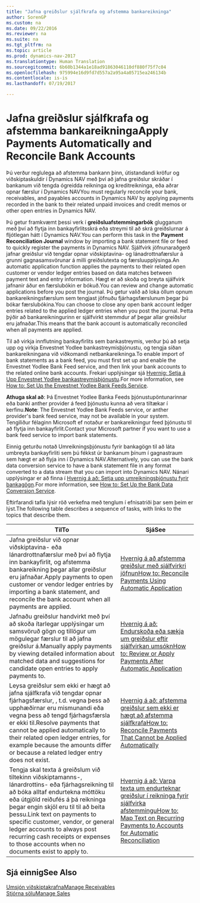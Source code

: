 ```yaml
---
title: "Jafna greiðslur sjálfkrafa og afstemma bankareikninga"
author: SorenGP
ms.custom: na
ms.date: 09/22/2016
ms.reviewer: na
ms.suite: na
ms.tgt_pltfrm: na
ms.topic: article
ms.prod: dynamics-nav-2017
ms.translationtype: Human Translation
ms.sourcegitcommit: 6b60b1344a1e18ad91863046110df880f75f7c04
ms.openlocfilehash: 975994e16d9fd7d557a2a95a4a05715ea246134b
ms.contentlocale: is-is
ms.lasthandoff: 07/19/2017

---
```


# <a name="apply-payments-automatically-and-reconcile-bank-accounts"></a><span data-ttu-id="e8e2e-102">Jafna greiðslur sjálfkrafa og afstemma bankareikninga</span><span class="sxs-lookup"><span data-stu-id="e8e2e-102">Apply Payments Automatically and Reconcile Bank Accounts</span></span>
<span data-ttu-id="e8e2e-103">Þú verður reglulega að afstemma bankann þinn, útistandandi kröfur og viðskiptaskuldir í Dynamics NAV með því að jafna greiðslur skráðar í bankanum við tengda ógreidda reikninga og kreditreikninga, eða aðrar opnar færslur í Dynamics NAV</span><span class="sxs-lookup"><span data-stu-id="e8e2e-103">You must regularly reconcile your bank, receivables, and payables accounts in Dynamics NAV by applying payments recorded in the bank to their related unpaid invoices and credit memos or other open entries in Dynamics NAV.</span></span>

<span data-ttu-id="e8e2e-104">Þú getur framkvæmt þessi verk í **greiðsluafstemmingarbók** glugganum með því að flytja inn bankayfirlitsskrá eða streymi til að skrá greiðslurnar á fljótlegan hátt í Dynamics NAV.</span><span class="sxs-lookup"><span data-stu-id="e8e2e-104">You can perform this task in the **Payment Reconciliation Journal** window by importing a bank statement file or feed to quickly register the payments in Dynamics NAV.</span></span> <span data-ttu-id="e8e2e-105">Sjálfvirk jöfnunaraðgerð jafnar greiðslur við tengdar opnar viðskiptavina- og lánadrottnafærslur á grunni gagnasamsvörunar á milli greiðslutexta og færsluupplýsinga.</span><span class="sxs-lookup"><span data-stu-id="e8e2e-105">An automatic application function applies the payments to their related open customer or vendor ledger entries based on data matches between payment text and entry information.</span></span> <span data-ttu-id="e8e2e-106">Hægt er að skoða og breyta sjálfvirk jafnanir áður en færslubókin er bókuð.</span><span class="sxs-lookup"><span data-stu-id="e8e2e-106">You can review and change automatic applications before you post the journal.</span></span> <span data-ttu-id="e8e2e-107">Þú getur valið að loka öllum opnum bankareikningsfærslum sem tengjast jöfnuðu fjárhagsfærslunum þegar þú bókar færslubókina.</span><span class="sxs-lookup"><span data-stu-id="e8e2e-107">You can choose to close any open bank account ledger entries related to the applied ledger entries when you post the journal.</span></span> <span data-ttu-id="e8e2e-108">Þetta þýðir að bankareikningurinn er sjálfvirkt stemmdur af þegar allar greiðslur eru jafnaðar.</span><span class="sxs-lookup"><span data-stu-id="e8e2e-108">This means that the bank account is automatically reconciled when all payments are applied.</span></span>

<span data-ttu-id="e8e2e-109">Til að virkja innflutning bankayfirlits sem bankastreymis, verður þú að setja upp og virkja Envestnet Yodlee bankastreymisþjónustu, og tengja síðan bankareikningana við viðkomandi netbankareikninga.</span><span class="sxs-lookup"><span data-stu-id="e8e2e-109">To enable import of bank statements as a bank feed, you must first set up and enable the Envestnet Yodlee Bank Feed service, and then link your bank accounts to the related online bank accounts.</span></span> <span data-ttu-id="e8e2e-110">Frekari upplýsingar sjá [Hvernig: Setja á Upp Envestnet Yodlee bankastreymisþjónustu](bank-how-setup-bank-statement-service.md).</span><span class="sxs-lookup"><span data-stu-id="e8e2e-110">For more information, see [How to: Set Up the Envestnet Yodlee Bank Feeds Service](bank-how-setup-bank-statement-service.md).</span></span>

<span data-ttu-id="e8e2e-111">**Athuga skal að**: Þá Envestnet Yodlee Banka Feeds þjónustupöntunarinnar eða banki anther provider á feed þjónustu kunna að vera tiltækar í kerfinu.</span><span class="sxs-lookup"><span data-stu-id="e8e2e-111">**Note**: The Envestnet Yodlee Bank Feeds service, or anther provider's bank feed service, may not be available in your system.</span></span> <span data-ttu-id="e8e2e-112">Tengiliður félaginn Microsoft ef notaður er bankareikningur feed þjónustu til að flytja inn bankayfirlit.</span><span class="sxs-lookup"><span data-stu-id="e8e2e-112">Contact your Microsoft partner if you want to use a bank feed service to import bank statements.</span></span>

<span data-ttu-id="e8e2e-113">Einnig geturðu notað Umreikningsþjónustu fyrir bankagögn til að láta umbreyta bankayfirliti sem þú fékkst úr bankanum þínum í gagnastraum sem hægt er að flyja inn í Dynamics NAV.</span><span class="sxs-lookup"><span data-stu-id="e8e2e-113">Alternatively, you can use the bank data conversion service to have a bank statement file in any format converted to a data stream that you can import into Dynamics NAV.</span></span> <span data-ttu-id="e8e2e-114">Nánari upplýsingar er að finna í [Hvernig á að: Setja upp umreikningsþjónustu fyrir bankagögn](bank-how-setup-bank-data-conversion-service.md).</span><span class="sxs-lookup"><span data-stu-id="e8e2e-114">For more information, see [How to: Set Up the Bank Data Conversion Service](bank-how-setup-bank-data-conversion-service.md).</span></span>

<span data-ttu-id="e8e2e-115">Eftirfarandi tafla lýsir röð verkefna með tenglum í efnisatriði þar sem þeim er lýst.</span><span class="sxs-lookup"><span data-stu-id="e8e2e-115">The following table describes a sequence of tasks, with links to the topics that describe them.</span></span>

|<span data-ttu-id="e8e2e-116">Til</span><span class="sxs-lookup"><span data-stu-id="e8e2e-116">To</span></span> |<span data-ttu-id="e8e2e-117">Sjá</span><span class="sxs-lookup"><span data-stu-id="e8e2e-117">See</span></span> |
|---|----|
|<span data-ttu-id="e8e2e-118">Jafna greiðslur við opnar viðskiptavina- eða lánardrottnafærslur með því að flytja inn bankayfirlit, og afstemma bankareikning þegar allar greiðslur eru jafnaðar.</span><span class="sxs-lookup"><span data-stu-id="e8e2e-118">Apply payments to open customer or vendor ledger entries by importing a bank statement, and reconcile the bank account when all payments are applied.</span></span> | [<span data-ttu-id="e8e2e-119">Hvernig á að afstemma greiðslur með sjálfvirkri jöfnun</span><span class="sxs-lookup"><span data-stu-id="e8e2e-119">How to: Reconcile Payments Using Automatic Application</span></span>](receivables-how-reconcile-payments-auto-application.md) |
|<span data-ttu-id="e8e2e-120">Jafnaðu greiðslur handvirkt með því að skoða ítarlegar upplýsingar um samsvöruð gögn og tillögur um mögulegar færslur til að jafna greiðslur á.</span><span class="sxs-lookup"><span data-stu-id="e8e2e-120">Manually apply payments by viewing detailed information about matched data and suggestions for candidate open entries to apply payments to.</span></span> | [<span data-ttu-id="e8e2e-121">Hvernig á að: Endurskoða eða sækja um greiðslur eftir sjálfvirkan umsókn</span><span class="sxs-lookup"><span data-stu-id="e8e2e-121">How to: Review or Apply Payments After Automatic Application</span></span>](receivables-how-review-apply-payments-auto-application.md)
|<span data-ttu-id="e8e2e-122">Leysa greiðslur sem ekki er hægt að jafna sjálfkrafa við tengdar opnar fjárhagsfærslur, , t.d. vegna þess að upphæðirnar eru mismunandi eða vegna þess að tengd fjárhagsfærsla er ekki til.</span><span class="sxs-lookup"><span data-stu-id="e8e2e-122">Resolve payments that cannot be applied automatically to their related open ledger entries, for example because the amounts differ or because a related ledger entry does not exist.</span></span> | [<span data-ttu-id="e8e2e-123">Hvernig á að: afstemma greiðslur sem ekki er hægt að afstemma sjálfkrafa</span><span class="sxs-lookup"><span data-stu-id="e8e2e-123">How to: Reconcile Payments That Cannot be Applied Automatically</span></span>](receivables-how-reconcile-payments-cannot-apply-auto.md)
|<span data-ttu-id="e8e2e-124">Tengja skal texta á greiðslum við tiltekinn viðskiptamanns-, lánardrottins- eða fjárhagsreikning til að bóka alltaf endurtekna móttöku eða útgjöld reiðufés á þá reikninga þegar engin skjöl eru til til að beita þessu.</span><span class="sxs-lookup"><span data-stu-id="e8e2e-124">Link text on payments to specific customer, vendor, or general ledger accounts to always post recurring cash receipts or expenses to those accounts when no documents exist to apply to.</span></span>| [<span data-ttu-id="e8e2e-125">Hvernig á að: Varpa texta um endurteknar greiðslur í reikninga fyrir sjálfvirka afstemmingu</span><span class="sxs-lookup"><span data-stu-id="e8e2e-125">How to: Map Text on Recurring Payments to Accounts for Automatic Reconciliation</span></span>](receivables-how-map-text-recurring-payments-accounts-auto-reconcilliation.md)|

## <a name="see-also"></a><span data-ttu-id="e8e2e-126">Sjá einnig</span><span class="sxs-lookup"><span data-stu-id="e8e2e-126">See Also</span></span>
[<span data-ttu-id="e8e2e-127">Umsjón viðskiptakrafna</span><span class="sxs-lookup"><span data-stu-id="e8e2e-127">Manage Receivables</span></span>](receivables-manage-receivables.md)  
[<span data-ttu-id="e8e2e-128">Stjórna sölu</span><span class="sxs-lookup"><span data-stu-id="e8e2e-128">Manage Sales</span></span>](sales-manage-sales.md)

